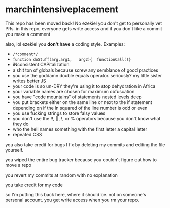 marchintensiveplacement
=========================

This repo has been moved back! No ezekiel you don't get to personally vet PRs. 
in this repo, everyone gets write access and if you don't like a commit you make a comment

also, lol ezekiel you **don't have** a coding style. Examples:
 
 - `/*comment*/`
 - `function doStuff(arg,arg1,   arg2){  functionCall()}`
 - iNconsistent CAPitalization
 - a shit ton of globals because screw any semblance of good practices
 - you use the goddamn double equals operator. seriously? my little sister writes better JS
 - your code is so un-DRY they're using it to stop dehydration in Africa
 - your variable names are chosen for maximum obfuscation
 - you have "code mountains" of statements nested levels deep
 - you put brackets either on the same line or next to the if statement depending on if the ln squared of the line number is odd or even
 - you use fucking strings to store falsy values
 - you don't use the !!, ||, !, or % operators because you don't know what they do
 - who the hell names something with the first letter a capital letter
 - repeated CSS

you also take credit for bugs I fix by deleting my commits and editing the file yourself.

you wiped the entire bug tracker because you couldn't figure out how to move a repo

you revert my commits at random with no explanation

you take credit for my code

so I'm putting this back here, where it should be. not on someone's personal account. you get write access when you rm your repo.
